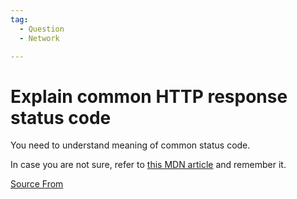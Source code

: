 ```yaml
---
tag:
  - Question
  - Network

---
```

  
# Explain common HTTP response status code

You need to understand meaning of common status code.

In case you are not sure, refer to [this MDN article](https://developer.mozilla.org/en-US/docs/Web/HTTP/Status) and remember it.


[Source From](https://bigfrontend.dev/question/Explain-common-HTTP-response-status-code)

  
